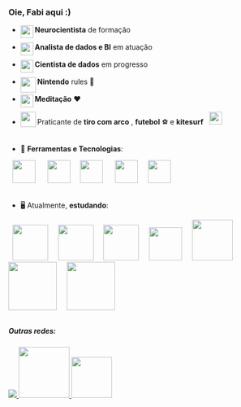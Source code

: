 <!--### Hi there 👋-->

<!--
**fabicorallokuhlmann/fabicorallokuhlmann** is a ✨ _special_ ✨ repository because its `README.md` (this file) appears on your GitHub profile.

Here are some ideas to get you started:

- 🔭 I’m currently working on ...
- 🌱 I’m currently learning ...
- 👯 I’m looking to collaborate on ...
- 🤔 I’m looking for help with ...
- 💬 Ask me about ...
- 📫 How to reach me: ...
- 😄 Pronouns: ...
- ⚡ Fun fact: ...
-->
### Oie, Fabi aqui :)
- **Neurocientista** de formação <img src="https://www.svgrepo.com/show/395921/brain.svg" width="25" align = "left"/> <div display="inline-flex"><br/>
- **Analista de dados e BI** em atuação <img src="https://www.svgrepo.com/show/445692/data-source.svg" width="25" align = "left"/> <div display="inline-flex"><br/>
- **Cientista de dados** em progresso <img src="https://www.svgrepo.com/show/445691/data-science.svg" width="25" align = "left"/> <div display="inline-flex"><br/>
- **Nintendo** rules :metal: <img src="https://www.svgrepo.com/show/303386/nintendo-2-logo.svg" width="30" align = "left"/><br/><br/>
- **Meditação** :heart: <img src="https://images.emojiterra.com/google/noto-emoji/unicode-15.1/color/svg/1f9d8-1f3fc-2640.svg" width="25" align = "left"/><div display="inline-flex"><br/>
- Praticante de **tiro com arco** <img src= "https://www.svgrepo.com/show/96292/archery.svg" width="30" align = "left" display= "inline-flex"/>, **futebol** ⚽ e **kitesurf** &nbsp;&nbsp;<img src= "https://www.svgrepo.com/show/8211/kitesurfing.svg" width="25" align = "right = -1px"/><div display="inline-flex">


##
- :rocket: **Ferramentas e Tecnologias**:
<div display="inline">
&nbsp;&nbsp;<img src="https://cdn.jsdelivr.net/gh/devicons/devicon/icons/python/python-original.svg" width ="45" /> &nbsp;&nbsp;        
&nbsp;&nbsp;<img src="https://cdn.jsdelivr.net/gh/devicons/devicon/icons/microsoftsqlserver/microsoftsqlserver-plain.svg" width ="45" />&nbsp;&nbsp;
&nbsp;&nbsp;<img src="https://powerapps.microsoft.com/images/application-logos/svg/powerbi.svg" width="45"/> &nbsp;&nbsp;  
&nbsp;&nbsp;<img src="https://cdn.jsdelivr.net/gh/devicons/devicon/icons/mysql/mysql-original.svg" width ="45" />&nbsp;&nbsp;
&nbsp;&nbsp;<img src="https://upload.wikimedia.org/wikipedia/commons/thumb/3/34/Microsoft_Office_Excel_%282019%E2%80%93present%29.svg/512px-Microsoft_Office_Excel_%282019%E2%80%93present%29.svg.png" width="45"/>&nbsp;&nbsp;  
<br/><br/> </div> 


- 🖥️ Atualmente, **estudando**:
<div display="inline">
&nbsp;&nbsp;<img src="https://img.shields.io/badge/Numpy-777BB4?style=for-the-badge&logo=numpy&logoColor=white" width ="70" />&nbsp;&nbsp;
&nbsp;&nbsp;<img src="https://img.shields.io/badge/Pandas-2C2D72?style=for-the-badge&logo=pandas&logoColor=white" width ="70" />&nbsp;&nbsp;
&nbsp;&nbsp;<img src="https://img.shields.io/badge/Plotly-239120?style=for-the-badge&logo=plotly&logoColor=white" width ="70" />&nbsp;&nbsp;
&nbsp;&nbsp;<img src="https://img.shields.io/badge/SciPy-654FF0?style=for-the-badge&logo=SciPy&logoColor=white" width ="65" />&nbsp;&nbsp;
&nbsp;&nbsp;<img src="https://img.shields.io/badge/Matplotlib-%238b0000.svg?style=for-the-badge&logo=Matplotlib&logoColor=black" width ="80" />&nbsp;&nbsp;
&nbsp;&nbsp;<img src="https://img.shields.io/badge/TensorFlow-FF6F00?style=for-the-badge&logo=TensorFlow&logoColor=white" width ="95" />&nbsp;&nbsp;
&nbsp;&nbsp;<img src="https://img.shields.io/badge/scikit_learn-F7931E?style=for-the-badge&logo=scikit-learn&logoColor=white" width ="95" />&nbsp;&nbsp;
  </div>

## 
##### Outras redes: 
<div display="inline"> 
<a href="https://linkedin.com/in/fabianacorallokuhlmann">
  <img src="https://img.shields.io/badge/linkedin-%230077B5.svg?style=for-the-badge&logo=linkedin&logoColor=white"/>
</a>    
  
<a href="https://sites.google.com/view/portfoliodeprojetosfabianack/in%C3%ADcio">
<img src="https://img.shields.io/badge/Portfolio-255E63?style=for-the-badge&logo=About.me&logoColor=white" width ="100"/>
</a>

<a href="mailto:fabiana.corallo01@gmail.com">
<img src="https://img.shields.io/badge/Gmail-D14836?style=for-the-badge&logo=gmail&logoColor=white" width ="80"/> 
</a> 

</div>
 
 <!--
 <a href="https://linkedin.com/in/fabianacorallokuhlmann">
  <img src="https://img.shields.io/badge/linkedin-%230077B5.svg?style=for-the-badge&logo=linkedin&logoColor=white">
</a>

&nbsp;&nbsp;<img src="https://img.shields.io/badge/Instagram-E4405F?style=for-the-badge&logo=instagram&logoColor=white" width ="100" />
-->
<!--
&nbsp;&nbsp;<img src="https://github.com/microsoft/PowerBI-Icons/blob/main/SVG/Power-Virtual-Agents-Colored.svg" width ="45" />&nbsp;&nbsp;
&nbsp;&nbsp;<img src="https://github.com/microsoft/PowerBI-Icons/blob/main/SVG/Power-Apps-Colored.svg" width ="45" />&nbsp;&nbsp;
<br/><br/>-->

<!--
<img src="https://www.vectorlogo.zone/logos/metabase/metabase-icon.svg" width ="45">
<img src="https://www.svgrepo.com/show/354012/looker-icon.svg" width ="45">
<img src="https://www.svgrepo.com/show/374159/vba.svg" width ="45"
-->
